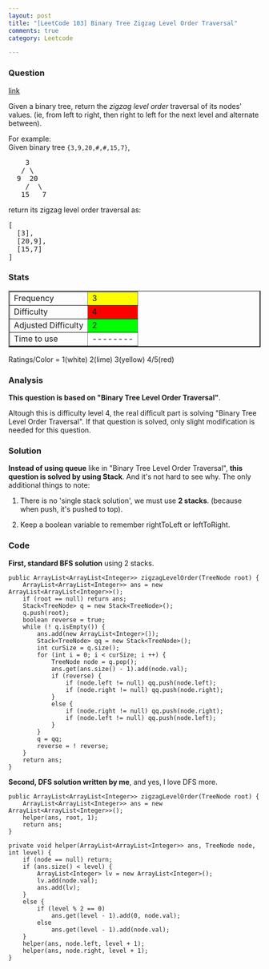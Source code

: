 ```yaml
---
layout: post
title: "[LeetCode 103] Binary Tree Zigzag Level Order Traversal"
comments: true
category: Leetcode

---
```



### Question 
[link](https://oj.leetcode.com/problems/binary-tree-zigzag-level-order-traversal/)

<div class="question-content">
            <p></p><p>Given a binary tree, return the <i>zigzag level order</i> traversal of its nodes' values. (ie, from left to right, then right to left for the next level and alternate between).</p>

<p>
For example:<br>
Given binary tree <code>{3,9,20,#,#,15,7}</code>,<br>
</p><pre>    3
   / \
  9  20
    /  \
   15   7
</pre>
<p></p>
<p>
return its zigzag level order traversal as:<br>
</p><pre>[
  [3],
  [20,9],
  [15,7]
]
</pre>
<p></p>
          </div>

### Stats
<table border="2">
	<tr>
		<td>Frequency</td>
		<td bgcolor="yellow">3</td>
	</tr>
	<tr>
		<td>Difficulty</td>
		<td bgcolor="red">4</td>
	</tr>
	<tr>
		<td>Adjusted Difficulty</td>
		<td bgcolor="lime">2</td>
	</tr>
	<tr>
		<td>Time to use</td>
		<td bgcolor="white">--------</td>
	</tr>
</table>

Ratings/Color = 1(white) 2(lime) 3(yellow) 4/5(red)

### Analysis

__This question is based on "Binary Tree Level Order Traversal"__. 

Altough this is difficulty level 4, the real difficult part is solving "Binary Tree Level Order Traversal". If that question is solved, only slight modification is needed for this question. 

### Solution

__Instead of using queue__ like in "Binary Tree Level Order Traversal", __this question is solved by using Stack__. And it's not hard to see why. The only additional things to note: 

1. There is no 'single stack solution', we must use __2 stacks__. (because when push, it's pushed to top). 

2. Keep a boolean variable to remember rightToLeft or leftToRight. 

### Code

__First, standard BFS solution__ using 2 stacks. 

    public ArrayList<ArrayList<Integer>> zigzagLevelOrder(TreeNode root) {
        ArrayList<ArrayList<Integer>> ans = new ArrayList<ArrayList<Integer>>();
        if (root == null) return ans;
        Stack<TreeNode> q = new Stack<TreeNode>();
        q.push(root);
        boolean reverse = true;
        while (! q.isEmpty()) {
            ans.add(new ArrayList<Integer>());
            Stack<TreeNode> qq = new Stack<TreeNode>();
            int curSize = q.size();
            for (int i = 0; i < curSize; i ++) {
                TreeNode node = q.pop();
                ans.get(ans.size() - 1).add(node.val);
                if (reverse) {
                    if (node.left != null) qq.push(node.left);
                    if (node.right != null) qq.push(node.right);
                }
                else {
                    if (node.right != null) qq.push(node.right);
                    if (node.left != null) qq.push(node.left);
                }
            }
            q = qq;
            reverse = ! reverse;
        }
        return ans;
    }

__Second, DFS solution written by me__, and yes, I love DFS more. 

    public ArrayList<ArrayList<Integer>> zigzagLevelOrder(TreeNode root) {
        ArrayList<ArrayList<Integer>> ans = new ArrayList<ArrayList<Integer>>();
        helper(ans, root, 1);
        return ans;
    }
    
    private void helper(ArrayList<ArrayList<Integer>> ans, TreeNode node, int level) {
        if (node == null) return;
        if (ans.size() < level) {
            ArrayList<Integer> lv = new ArrayList<Integer>();
            lv.add(node.val);
            ans.add(lv);
        }
        else {
            if (level % 2 == 0) 
                ans.get(level - 1).add(0, node.val);
            else
                ans.get(level - 1).add(node.val);
        }
        helper(ans, node.left, level + 1);
        helper(ans, node.right, level + 1);
    }
